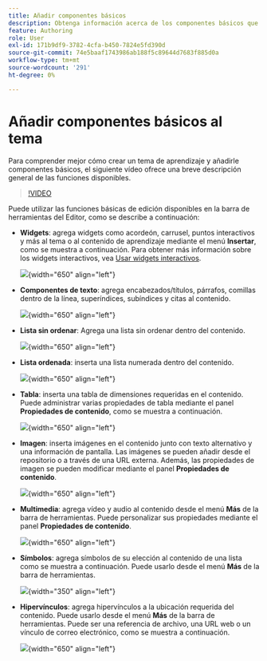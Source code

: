 ```yaml
---
title: Añadir componentes básicos
description: Obtenga información acerca de los componentes básicos que puede agregar al tema o al contenido de aprendizaje en Formación y aprendizaje del producto
feature: Authoring
role: User
exl-id: 171b9df9-3782-4cfa-b450-7824e5fd390d
source-git-commit: 74e5baaf1743986ab188f5c89644d7683f885d0a
workflow-type: tm+mt
source-wordcount: '291'
ht-degree: 0%

---
```


# Añadir componentes básicos al tema

Para comprender mejor cómo crear un tema de aprendizaje y añadirle componentes básicos, el siguiente vídeo ofrece una breve descripción general de las funciones disponibles.


>[!VIDEO](https://video.tv.adobe.com/v/3469535/learning-content-aem-guides)


Puede utilizar las funciones básicas de edición disponibles en la barra de herramientas del Editor, como se describe a continuación:

- **Widgets**: agrega widgets como acordeón, carrusel, puntos interactivos y más al tema o al contenido de aprendizaje mediante el menú **Insertar**, como se muestra a continuación. Para obtener más información sobre los widgets interactivos, vea [Usar widgets interactivos](./lc-widgets.md).

  ![](assets/widgets-learning-content.png){width="650" align="left"}

- **Componentes de texto**: agrega encabezados/títulos, párrafos, comillas dentro de la línea, superíndices, subíndices y citas al contenido.

  ![](assets/text-learning-content.png){width="650" align="left"}

- **Lista sin ordenar**: Agrega una lista sin ordenar dentro del contenido.

  ![](assets/unordered-list.png){width="650" align="left"}

- **Lista ordenada**: inserta una lista numerada dentro del contenido.

  ![](assets/ordered-list.png){width="650" align="left"}

- **Tabla**: inserta una tabla de dimensiones requeridas en el contenido. Puede administrar varias propiedades de tabla mediante el panel **Propiedades de contenido**, como se muestra a continuación.

  ![](assets/table-learning-content.png){width="650" align="left"}

- **Imagen**: inserta imágenes en el contenido junto con texto alternativo y una información de pantalla. Las imágenes se pueden añadir desde el repositorio o a través de una URL externa. Además, las propiedades de imagen se pueden modificar mediante el panel **Propiedades de contenido**.

  ![](assets/image-learning-content.png){width="650" align="left"}

- **Multimedia**: agrega vídeo y audio al contenido desde el menú **Más** de la barra de herramientas. Puede personalizar sus propiedades mediante el panel **Propiedades de contenido**.

  ![](assets/video-learning-content.png){width="650" align="left"}

- **Símbolos**: agrega símbolos de su elección al contenido de una lista como se muestra a continuación. Puede usarlo desde el menú **Más** de la barra de herramientas.

  ![](assets/symbol-learning-content.png){width="350" align="left"}


- **Hipervínculos**: agrega hipervínculos a la ubicación requerida del contenido. Puede usarlo desde el menú **Más** de la barra de herramientas. Puede ser una referencia de archivo, una URL web o un vínculo de correo electrónico, como se muestra a continuación.

  ![](assets/hyperlink-learning-content.png){width="650" align="left"}
